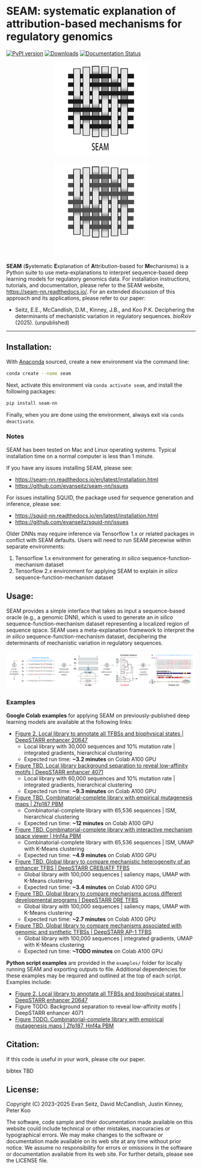 SEAM: systematic explanation of attribution-based mechanisms for regulatory genomics
========================================================================
[![PyPI version](https://badge.fury.io/py/seam-nn.svg)](https://badge.fury.io/py/seam-nn)
[![Downloads](https://static.pepy.tech/badge/seam-nn)](https://pepy.tech/project/seam-nn) 
[![Documentation Status](https://readthedocs.org/projects/seam-nn/badge/?version=latest)](https://seam-nn.readthedocs.io/en/latest/?badge=latest)
<!-- [![DOI](https://zenodo.org/badge/711703377.svg)](https://zenodo.org/doi/10.5281/zenodo.11060671) -->

<p align="center">
	<img src="https://raw.githubusercontent.com/evanseitz/seam-nn/main/docs/_static/seam_logo_light.png#gh-light-mode-only" width="250" height="250">
</p>
<p align="center">
	<img src="https://raw.githubusercontent.com/evanseitz/seam-nn/main/docs/_static/seam_logo_dark.png#gh-dark-mode-only" width="250" height="250">
</p>

**SEAM** (**S**ystematic **E**xplanation of **A**ttribution-based for **M**echanisms) is a Python suite to use meta-explanations to interpret sequence-based deep learning models for regulatory genomics data. For installation instructions, tutorials, and documentation, please refer to the SEAM website, https://seam-nn.readthedocs.io/. For an extended discussion of this approach and its applications, please refer to our paper:

* Seitz, E.E., McCandlish, D.M., Kinney, J.B., and Koo P.K. Deciphering the determinants of mechanistic variation in regulatory sequences. <em>bioRxiv</em> (2025). (unpublished)
---

## Installation:

With [Anaconda](https://docs.anaconda.com/free/anaconda/install/index.html) sourced, create a new environment via the command line:

```bash
conda create --name seam
```

Next, activate this environment via `conda activate seam`, and install the following packages:

```bash
pip install seam-nn
```

Finally, when you are done using the environment, always exit via `conda deactivate`.


### Notes

SEAM has been tested on Mac and Linux operating systems. Typical installation time on a normal computer is less than 1 minute.

If you have any issues installing SEAM, please see:
- https://seam-nn.readthedocs.io/en/latest/installation.html
- https://github.com/evanseitz/seam-nn/issues

For issues installing SQUID, the package used for sequence generation and inference, please see:
- https://squid-nn.readthedocs.io/en/latest/installation.html
- https://github.com/evanseitz/squid-nn/issues

Older DNNs may require inference via Tensorflow 1.x or related packages in conflict with SEAM defaults. Users will need to run SEAM piecewise within separate environments:
1. Tensorflow 1.x environment for generating *in silico* sequence-function-mechanism dataset
2. Tensorflow 2.x environment for applying SEAM to explain *in silico* sequence-function-mechanism dataset

## Usage:
SEAM provides a simple interface that takes as input a sequence-based oracle (e.g., a genomic DNN), which is used to generate an *in silico* sequence-function-mechanism dataset representing a localized region of sequence space. SEAM uses a meta-explanation framework to interpret the *in silico* sequence-function-mechanism dataset, deciphering the determinants of mechanistic variation in regulatory sequences.

<img src="https://raw.githubusercontent.com/evanseitz/seam-nn/main/docs/_static/framework.png" alt="fig" width="800"/>

### Examples

**Google Colab examples** for applying SEAM on previously-published deep learning models are available at the following links:

- [Figure 2. Local library to annotate all TFBSs and biophysical states | DeepSTARR enhancer 20647](https://colab.research.google.com/drive/1HOM_ysa4HIh_ZoYzLwa4jZu4evyRntF7?usp=sharing)
	- Local library with 30,000 sequences and 10% mutation rate | integrated gradients, hierarchical clustering
    - Expected run time: **~3.2 minutes** on Colab A100 GPU
- [Figure TBD. Local library background separation to reveal low-affinity motifs | DeepSTARR enhancer 4071](https://colab.research.google.com/drive/1lkcLYMyVMYPh3ARzYjI-gJjh69PK9COt?usp=sharing)
	- Local library with 60,000 sequences and 10% mutation rate | integrated gradients, hierarchical clustering
    - Expected run time: **~9.3 minutes** on Colab A100 GPU
- [Figure TBD. Combinatorial-complete library with empirical mutagenesis maps | Zfp187 PBM](https://colab.research.google.com/drive/1IWzjJtKzZCCvN1vndHalThLhPL6AsPEa?usp=sharing)
	- Combinatorial-complete library with 65,536 sequences | ISM, hierarchical clustering
	- Expected run time: **~12 minutes** on Colab A100 GPU
- [Figure TBD. Combinatorial-complete library with interactive mechanism space viewer | Hnf4a PBM](https://colab.research.google.com/drive/1E8_30yW_2i-1y6OFwGOg4jDrhwZLAhMj?usp=sharing)
	- Combinatorial-complete library with 65,536 sequences | ISM, UMAP with K-Means clustering
	- Expected run time: **~4.9 minutes** on Colab A100 GPU
- [Figure TBD. Global library to compare mechanistic heterogeneity of an enhancer TFBS | DeepSTARR CREB/ATF TFBS](https://colab.research.google.com/drive/17EvfEa8LGtSjb6JkvVSPs6X0m7Rwb8_l?usp=sharing)
	- Global library with 100,000 sequences | saliency maps, UMAP with K-Means clustering
	- Expected run time: **~3.4 minutes** on Colab A100 GPU
- [Figure TBD. Global library to compare mechanisms across different developmental programs | DeepSTARR DRE TFBS](https://colab.research.google.com/drive/1uCZ_HpuTiLyL8nmsbZ8lExFrbLWpZ5nG?usp=sharing)
	- Global library with 100,000 sequences | saliency maps, UMAP with K-Means clustering
	- Expected run time: **~2.7 minutes** on Colab A100 GPU
- [Figure TBD. Global library to compare mechanisms associated with genomic and synthetic TFBSs | DeepSTARR AP-1 TFBS](TODO)
	- Global library with 100,000 sequences | integrated gradients, UMAP with K-Means clustering
	- Expected run time: **~TODO minutes** on Colab A100 GPU


**Python script examples** are provided in the `examples/` folder for locally running SEAM and exporting outputs to file. Additional dependencies for these examples may be required and outlined at the top of each script. Examples include:

- [Figure 2. Local library to annotate all TFBSs and biophysical states | DeepSTARR enhancer 20647](https://github.com/evanseitz/seam-nn/blob/main/examples/example_deepstarr_local_20647_intgrad.py)
- Figure TODO. Background separation to reveal low-affinity motifs | DeepSTARR enhancer 4071
- [Figure TODO. Combinatorial-complete library with empirical mutagenesis maps | Zfp187, Hnf4a PBM](https://github.com/evanseitz/seam-nn/blob/main/examples/example_pbm_combinatorial_zfp187.py)

<!-- As well, the [seam-manuscript](https://github.com/evanseitz/seam-manuscript) repository contains examples to reproduce results in the manuscript, including the application of SQUID on other DNNs such as TODO -->

## Citation:
If this code is useful in your work, please cite our paper.

bibtex TBD

## License:
Copyright (C) 2023–2025 Evan Seitz, David McCandlish, Justin Kinney, Peter Koo

The software, code sample and their documentation made available on this website could include technical or other mistakes, inaccuracies or typographical errors. We may make changes to the software or documentation made available on its web site at any time without prior notice. We assume no responsibility for errors or omissions in the software or documentation available from its web site. For further details, please see the LICENSE file.
